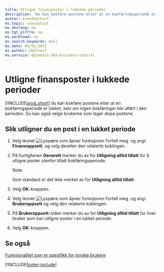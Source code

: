 ```yaml
---
title: Utligne finansposter i lukkede perioder
description: 'Du kan bokføre postene etter at en bokføringsperiode er lukket, selv om ingen bokføringer ble utført i den perioden.'
author: brentholtorf
ms.topic: conceptual
ms.devlang: na
ms.tgt_pltfrm: na
ms.workload: na
ms.search.keywords: null
ms.date: 04/01/2021
ms.author: bholtorf
ms.service: dynamics-365-business-central
---
```

# Utligne finansposter i lukkede perioder
[!INCLUDE[prod_short](../../includes/prod_short.md)] du kan bokføre postene etter at en bokføringsperiode er lukket, selv om ingen bokføringer ble utført i den perioden. Du kan også velge brukerne som lager disse postene.  

## Slik utligner du en post i en lukket periode  

1.  Velg ikonet ![Lyspære som åpner funksjonen Fortell meg.](../../media/ui-search/search_small.png "Fortell hva du vil gjøre") og angi **Finansoppsett**, og velg deretter den relaterte koblingen.  
2.  På hurtigfanen **Generelt** merker du av for **Utligning alltid tillatt** for å utligne poster utenfor tillatt bokføringsperiode.  

    > [!NOTE]  
    >  Som standard er det ikke merket av for **Utligning alltid tillatt**.  

3.  Velg **OK**-knappen.  
4.  Velg ikonet ![Lyspære som åpner funksjonen Fortell meg.](../../media/ui-search/search_small.png "Fortell hva du vil gjøre") og angi **Brukeroppsett** og velg den relaterte koblingen.  
5.  På **Brukeroppsett**-siden merker du av for **Utligning alltid tillatt** for hver bruker som kan utligne poster i en lukket periode.  
6.  Velg **OK**-knappen.  

## Se også  
[Funksjonalitet som er spesifikk for norske brukere](norway-local-functionality.md)


[!INCLUDE[footer-include](../../includes/footer-banner.md)]